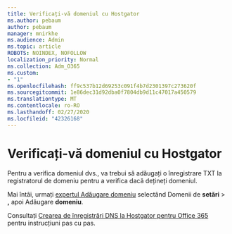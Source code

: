 ```yaml
---
title: Verificați-vă domeniul cu Hostgator
ms.author: pebaum
author: pebaum
manager: mnirkhe
ms.audience: Admin
ms.topic: article
ROBOTS: NOINDEX, NOFOLLOW
localization_priority: Normal
ms.collection: Adm_O365
ms.custom:
- "1"
ms.openlocfilehash: ff9c537b12d69253c091f4b7d2301397c273620f
ms.sourcegitcommit: 1e86dec31d92dba0f7804db9d11c47017a450579
ms.translationtype: MT
ms.contentlocale: ro-RO
ms.lasthandoff: 02/27/2020
ms.locfileid: "42326168"
---
```

# <a name="verify-your-domain-with-hostgator"></a>Verificați-vă domeniul cu Hostgator

Pentru a verifica domeniul dvs., va trebui să adăugați o înregistrare TXT la registratorul de domeniu pentru a verifica dacă dețineți domeniul. 

Mai întâi, urmați [expertul Adăugare domeniu](https://portal.office.com/adminportal/home#/Domains) selectând Domenii de **setări** \> **,** apoi Adăugare **domeniu**.
  
Consultați [Crearea de înregistrări DNS la Hostgator pentru Office 365](https://docs.microsoft.com/microsoft-365/admin/dns/create-dns-records-at-hostgator) pentru instrucțiuni pas cu pas.